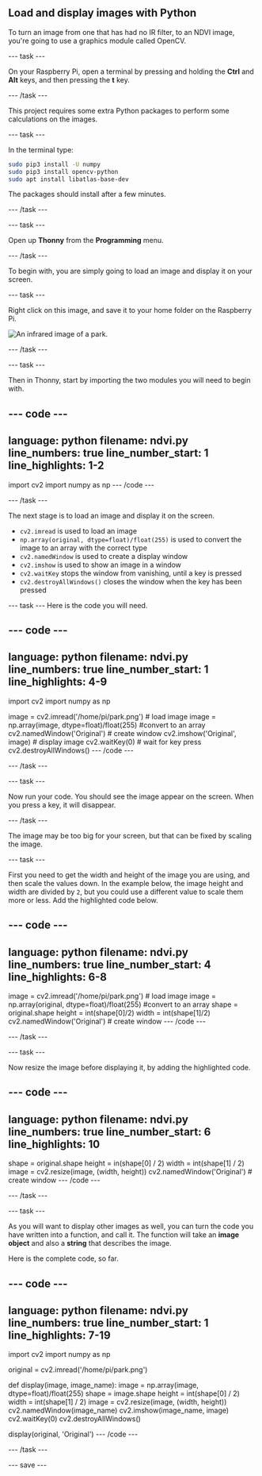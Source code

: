 ## Load and display images with Python

<div style="display: flex; flex-wrap: wrap">
<div style="flex-basis: 200px; flex-grow: 1; margin-right: 15px;">
To turn an image from one that has had no IR filter, to an NDVI image, you're going to use a graphics module called OpenCV.
</div>
</div>

--- task ---

On your Raspberry Pi, open a terminal by pressing and holding the **Ctrl** and **Alt** keys, and then pressing the **t** key.

--- /task ---

This project requires some extra Python packages to perform some calculations on the images.

--- task ---

In the terminal type:

```bash
sudo pip3 install -U numpy
sudo pip3 install opencv-python
sudo apt install libatlas-base-dev
```

The packages should install after a few minutes.

--- /task ---

--- task ---

Open up **Thonny** from the **Programming** menu.

--- /task ---

To begin with, you are simply going to load an image and display it on your screen.

--- task ---

Right click on this image, and save it to your home folder on the Raspberry Pi.

![An infrared image of a park.](images/park.png)

--- /task ---

--- task ---

Then in Thonny, start by importing the two modules you will need to begin with.

--- code ---
---
language: python
filename: ndvi.py
line_numbers: true
line_number_start: 1
line_highlights: 1-2
---
import cv2
import numpy as np
--- /code ---

--- /task ---

The next stage is to load an image and display it on the screen.

- `cv2.imread` is used to load an image
- `np.array(original, dtype=float)/float(255)` is used to convert the image to an array with the correct type
- `cv2.namedWindow` is used to create a display window
- `cv2.imshow` is used to show an image in a window
- `cv2.waitKey` stops the window from vanishing, until a key is pressed
- `cv2.destroyAllWindows()` closes the window when the key has been pressed

--- task ---
Here is the code you will need.

--- code ---
---
language: python
filename: ndvi.py
line_numbers: true
line_number_start: 1
line_highlights: 4-9
---
import cv2
import numpy as np

image = cv2.imread('/home/pi/park.png') # load image
image = np.array(image, dtype=float)/float(255) #convert to an array
cv2.namedWindow('Original') # create window
cv2.imshow('Original', image) # display image
cv2.waitKey(0) # wait for key press
cv2.destroyAllWindows()
--- /code ---

--- /task ---

--- task ---

Now run your code. You should see the image appear on the screen. When you press a key, it will disappear.

--- /task ---

The image may be too big for your screen, but that can be fixed by scaling the image.

--- task ---

First you need to get the width and height of the image you are using, and then scale the values down. In the example below, the image height and width are divided by `2`, but you could use a different value to scale them more or less.
Add the highlighted code below.

--- code ---
---
language: python
filename: ndvi.py
line_numbers: true
line_number_start: 4
line_highlights: 6-8
---
image = cv2.imread('/home/pi/park.png') # load image
image = np.array(original, dtype=float)/float(255) #convert to an array
shape = original.shape
height = int(shape[0]/2)
width = int(shape[1]/2)
cv2.namedWindow('Original') # create window
--- /code ---

--- /task ---

--- task ---

Now resize the image before displaying it, by adding the highlighted code.

--- code ---
---
language: python
filename: ndvi.py
line_numbers: true
line_number_start: 6
line_highlights: 10
---
shape = original.shape
height = in(shape[0] / 2)
width = int(shape[1] / 2)
image = cv2.resize(image, (width, height))
cv2.namedWindow('Original') # create window
--- /code ---

--- /task ---

--- task ---

As you will want to display other images as well, you can turn the code you have written into a function, and call it. The function will take an **image object** and also a **string** that describes the image.

Here is the complete code, so far.

--- code ---
---
language: python
filename: ndvi.py
line_numbers: true
line_number_start: 1
line_highlights: 7-19
---
import cv2
import numpy as np

original = cv2.imread('/home/pi/park.png')


def display(image, image_name):
    image = np.array(image, dtype=float)/float(255)
    shape = image.shape
    height = int(shape[0] / 2)
    width = int(shape[1] / 2)
    image = cv2.resize(image, (width, height))
    cv2.namedWindow(image_name)
    cv2.imshow(image_name, image)
    cv2.waitKey(0)
    cv2.destroyAllWindows()


display(original, 'Original')
--- /code ---

--- /task ---

--- save ---
